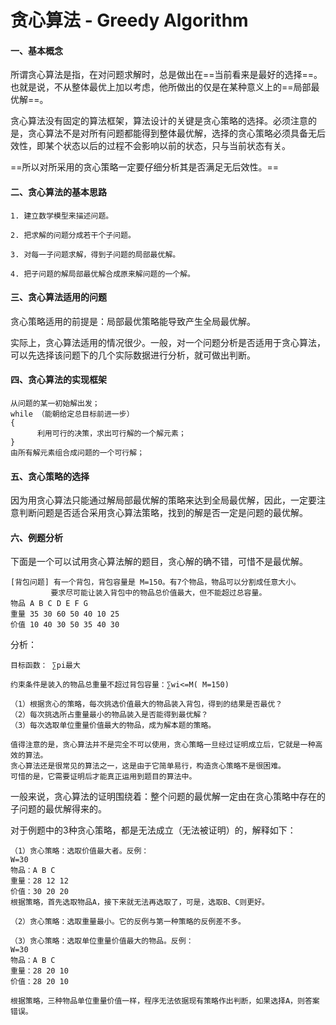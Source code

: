 # 贪心算法 - Greedy Algorithm

#### 一、基本概念

所谓贪心算法是指，在对问题求解时，总是做出在==当前看来是最好的选择==。也就是说，不从整体最优上加以考虑，他所做出的仅是在某种意义上的==局部最优解==。

贪心算法没有固定的算法框架，算法设计的关键是贪心策略的选择。必须注意的是，贪心算法不是对所有问题都能得到整体最优解，选择的贪心策略必须具备无后效性，即某个状态以后的过程不会影响以前的状态，只与当前状态有关。

==所以对所采用的贪心策略一定要仔细分析其是否满足无后效性。==

#### 二、贪心算法的基本思路

    1. 建立数学模型来描述问题。

    2. 把求解的问题分成若干个子问题。

    3. 对每一子问题求解，得到子问题的局部最优解。

    4. 把子问题的解局部最优解合成原来解问题的一个解。

#### 三、贪心算法适用的问题

贪心策略适用的前提是：局部最优策略能导致产生全局最优解。

实际上，贪心算法适用的情况很少。一般，对一个问题分析是否适用于贪心算法，可以先选择该问题下的几个实际数据进行分析，就可做出判断。

#### 四、贪心算法的实现框架

    从问题的某一初始解出发；
    while （能朝给定总目标前进一步）
    {
          利用可行的决策，求出可行解的一个解元素；
    }
    由所有解元素组合成问题的一个可行解；

#### 五、贪心策略的选择

因为用贪心算法只能通过解局部最优解的策略来达到全局最优解，因此，一定要注意判断问题是否适合采用贪心算法策略，找到的解是否一定是问题的最优解。

#### 六、例题分析

下面是一个可以试用贪心算法解的题目，贪心解的确不错，可惜不是最优解。

    [背包问题] 有一个背包，背包容量是 M=150。有7个物品，物品可以分割成任意大小。
             要求尽可能让装入背包中的物品总价值最大，但不能超过总容量。
    物品 A B C D E F G
    重量 35 30 60 50 40 10 25
    价值 10 40 30 50 35 40 30

分析：

    目标函数： ∑pi最大

    约束条件是装入的物品总重量不超过背包容量：∑wi<=M( M=150)

    （1）根据贪心的策略，每次挑选价值最大的物品装入背包，得到的结果是否最优？
    （2）每次挑选所占重量最小的物品装入是否能得到最优解？
    （3）每次选取单位重量价值最大的物品，成为解本题的策略。

    值得注意的是，贪心算法并不是完全不可以使用，贪心策略一旦经过证明成立后，它就是一种高效的算法。
    贪心算法还是很常见的算法之一，这是由于它简单易行，构造贪心策略不是很困难。
    可惜的是，它需要证明后才能真正运用到题目的算法中。

一般来说，贪心算法的证明围绕着：整个问题的最优解一定由在贪心策略中存在的子问题的最优解得来的。

对于例题中的3种贪心策略，都是无法成立（无法被证明）的，解释如下：

    （1）贪心策略：选取价值最大者。反例：
    W=30
    物品：A B C
    重量：28 12 12
    价值：30 20 20
    根据策略，首先选取物品A，接下来就无法再选取了，可是，选取B、C则更好。

    （2）贪心策略：选取重量最小。它的反例与第一种策略的反例差不多。

    （3）贪心策略：选取单位重量价值最大的物品。反例：
    W=30
    物品：A B C
    重量：28 20 10
    价值：28 20 10

    根据策略，三种物品单位重量价值一样，程序无法依据现有策略作出判断，如果选择A，则答案错误。
